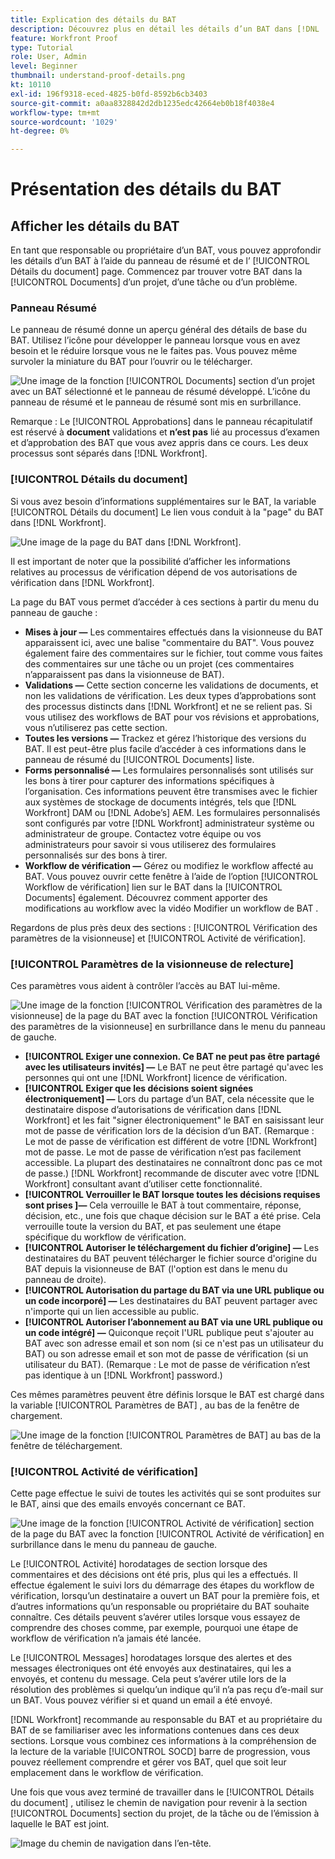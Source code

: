 ```yaml
---
title: Explication des détails du BAT
description: Découvrez plus en détail les détails d’un BAT dans [!DNL  Workfront] par le biais du panneau de résumé et [!UICONTROL Détails du document] page.
feature: Workfront Proof
type: Tutorial
role: User, Admin
level: Beginner
thumbnail: understand-proof-details.png
kt: 10110
exl-id: 196f9318-eced-4825-b0fd-8592b6cb3403
source-git-commit: a0aa8328842d2db1235edc42664eb0b18f4038e4
workflow-type: tm+mt
source-wordcount: '1029'
ht-degree: 0%

---
```


# Présentation des détails du BAT

## Afficher les détails du BAT

En tant que responsable ou propriétaire d’un BAT, vous pouvez approfondir les détails d’un BAT à l’aide du panneau de résumé et de l’ [!UICONTROL Détails du document] page. Commencez par trouver votre BAT dans la [!UICONTROL Documents] d’un projet, d’une tâche ou d’un problème.

### Panneau Résumé

Le panneau de résumé donne un aperçu général des détails de base du BAT. Utilisez l’icône pour développer le panneau lorsque vous en avez besoin et le réduire lorsque vous ne le faites pas. Vous pouvez même survoler la miniature du BAT pour l’ouvrir ou le télécharger.

![Une image de la fonction [!UICONTROL Documents] section d’un projet avec un BAT sélectionné et le panneau de résumé développé. L’icône du panneau de résumé et le panneau de résumé sont mis en surbrillance.](assets/document-summary.png)

Remarque : Le [!UICONTROL Approbations] dans le panneau récapitulatif est réservé à **document** validations et **n’est pas** lié au processus d’examen et d’approbation des BAT que vous avez appris dans ce cours. Les deux processus sont séparés dans [!DNL Workfront].

### [!UICONTROL Détails du document]

Si vous avez besoin d’informations supplémentaires sur le BAT, la variable [!UICONTROL Détails du document] Le lien vous conduit à la &quot;page&quot; du BAT dans [!DNL Workfront].

![Une image de la page du BAT dans [!DNL  Workfront].](assets/document-details.png)

Il est important de noter que la possibilité d’afficher les informations relatives au processus de vérification dépend de vos autorisations de vérification dans [!DNL Workfront].

La page du BAT vous permet d’accéder à ces sections à partir du menu du panneau de gauche :

* **Mises à jour —** Les commentaires effectués dans la visionneuse du BAT apparaissent ici, avec une balise &quot;commentaire du BAT&quot;. Vous pouvez également faire des commentaires sur le fichier, tout comme vous faites des commentaires sur une tâche ou un projet (ces commentaires n’apparaissent pas dans la visionneuse de BAT).
* **Validations —** Cette section concerne les validations de documents, et non les validations de vérification. Les deux types d’approbations sont des processus distincts dans [!DNL Workfront] et ne se relient pas. Si vous utilisez des workflows de BAT pour vos révisions et approbations, vous n’utiliserez pas cette section.
* **Toutes les versions —** Trackez et gérez l’historique des versions du BAT. Il est peut-être plus facile d’accéder à ces informations dans le panneau de résumé du [!UICONTROL Documents] liste.
* **Forms personnalisé —** Les formulaires personnalisés sont utilisés sur les bons à tirer pour capturer des informations spécifiques à l’organisation. Ces informations peuvent être transmises avec le fichier aux systèmes de stockage de documents intégrés, tels que [!DNL Workfront] DAM ou [!DNL Adobe’s] AEM. Les formulaires personnalisés sont configurés par votre [!DNL Workfront] administrateur système ou administrateur de groupe. Contactez votre équipe ou vos administrateurs pour savoir si vous utiliserez des formulaires personnalisés sur des bons à tirer.
* **Workflow de vérification —** Gérez ou modifiez le workflow affecté au BAT. Vous pouvez ouvrir cette fenêtre à l’aide de l’option [!UICONTROL Workflow de vérification] lien sur le BAT dans la [!UICONTROL Documents] également. Découvrez comment apporter des modifications au workflow avec la vidéo Modifier un workflow de BAT .

Regardons de plus près deux des sections : [!UICONTROL Vérification des paramètres de la visionneuse] et [!UICONTROL Activité de vérification].

### [!UICONTROL Paramètres de la visionneuse de relecture]

Ces paramètres vous aident à contrôler l’accès au BAT lui-même.

![Une image de la fonction [!UICONTROL Vérification des paramètres de la visionneuse] de la page du BAT avec la fonction [!UICONTROL Vérification des paramètres de la visionneuse] en surbrillance dans le menu du panneau de gauche.](assets/proofing-settings-on-details-page.png)

* **[!UICONTROL Exiger une connexion. Ce BAT ne peut pas être partagé avec les utilisateurs invités] —** Le BAT ne peut être partagé qu&#39;avec les personnes qui ont une [!DNL Workfront] licence de vérification.
* **[!UICONTROL Exiger que les décisions soient signées électroniquement] —** Lors du partage d’un BAT, cela nécessite que le destinataire dispose d’autorisations de vérification dans [!DNL Workfront] et les fait &quot;signer électroniquement&quot; le BAT en saisissant leur mot de passe de vérification lors de la décision d’un BAT. (Remarque : Le mot de passe de vérification est différent de votre [!DNL Workfront] mot de passe. Le mot de passe de vérification n’est pas facilement accessible. La plupart des destinataires ne connaîtront donc pas ce mot de passe.) [!DNL Workfront] recommande de discuter avec votre [!DNL Workfront] consultant avant d’utiliser cette fonctionnalité.
* **[!UICONTROL Verrouiller le BAT lorsque toutes les décisions requises sont prises ]—** Cela verrouille le BAT à tout commentaire, réponse, décision, etc., une fois que chaque décision sur le BAT a été prise. Cela verrouille toute la version du BAT, et pas seulement une étape spécifique du workflow de vérification.
* **[!UICONTROL Autoriser le téléchargement du fichier d’origine] —** Les destinataires du BAT peuvent télécharger le fichier source d&#39;origine du BAT depuis la visionneuse de BAT (l&#39;option est dans le menu du panneau de droite).
* **[!UICONTROL Autorisation du partage du BAT via une URL publique ou un code incorporé] —** Les destinataires du BAT peuvent partager avec n&#39;importe qui un lien accessible au public.
* **[!UICONTROL Autoriser l’abonnement au BAT via une URL publique ou un code intégré] —** Quiconque reçoit l&#39;URL publique peut s&#39;ajouter au BAT avec son adresse email et son nom (si ce n&#39;est pas un utilisateur du BAT) ou son adresse email et son mot de passe de vérification (si un utilisateur du BAT). (Remarque : Le mot de passe de vérification n’est pas identique à un [!DNL Workfront] password.)

Ces mêmes paramètres peuvent être définis lorsque le BAT est chargé dans la variable [!UICONTROL Paramètres de BAT] , au bas de la fenêtre de chargement.

![Une image de la fonction [!UICONTROL Paramètres de BAT] au bas de la fenêtre de téléchargement.](assets/proof-settings-on-upload-page.png)

### [!UICONTROL Activité de vérification]

Cette page effectue le suivi de toutes les activités qui se sont produites sur le BAT, ainsi que des emails envoyés concernant ce BAT.

![Une image de la fonction [!UICONTROL Activité de vérification] section de la page du BAT avec la fonction [!UICONTROL Activité de vérification] en surbrillance dans le menu du panneau de gauche.](assets/proofing-activity-in-details.png)

Le [!UICONTROL Activité] horodatages de section lorsque des commentaires et des décisions ont été pris, plus qui les a effectués. Il effectue également le suivi lors du démarrage des étapes du workflow de vérification, lorsqu’un destinataire a ouvert un BAT pour la première fois, et d’autres informations qu’un responsable ou propriétaire du BAT souhaite connaître. Ces détails peuvent s’avérer utiles lorsque vous essayez de comprendre des choses comme, par exemple, pourquoi une étape de workflow de vérification n’a jamais été lancée.

Le [!UICONTROL Messages] horodatages lorsque des alertes et des messages électroniques ont été envoyés aux destinataires, qui les a envoyés, et contenu du message. Cela peut s’avérer utile lors de la résolution des problèmes si quelqu’un indique qu’il n’a pas reçu d’e-mail sur un BAT. Vous pouvez vérifier si et quand un email a été envoyé.

[!DNL Workfront] recommande au responsable du BAT et au propriétaire du BAT de se familiariser avec les informations contenues dans ces deux sections. Lorsque vous combinez ces informations à la compréhension de la lecture de la variable [!UICONTROL SOCD] barre de progression, vous pouvez réellement comprendre et gérer vos BAT, quel que soit leur emplacement dans le workflow de vérification.

Une fois que vous avez terminé de travailler dans le [!UICONTROL Détails du document] , utilisez le chemin de navigation pour revenir à la section [!UICONTROL Documents] section du projet, de la tâche ou de l’émission à laquelle le BAT est joint.

![Image du chemin de navigation dans l’en-tête.](assets/proof-breadcrumb.png)

<!--
#### Learn more
* [!UICONTROL Document details] overview
* Add a custom form to a document
* Request document approvals
* Summary for documents overview
* View activity on a proof within [!DNL Workfront]
-->
